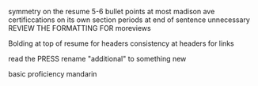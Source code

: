 symmetry on the resume
5-6 bullet points at most
madison ave
certificcations on its own section
periods at end of sentence unnecessary
REVIEW THE FORMATTING FOR moreviews

Bolding at top of resume for headers
consistency at headers for links

read the PRESS
rename "additional" to something new

basic proficiency mandarin

